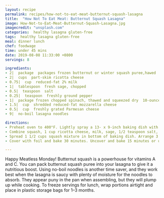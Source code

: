 ```yaml
---
layout: recipe
permalink: recipes/how-not-to-eat-meat-butternut-squash-lasagna
title:  "How Not To Eat Meat: Butternut Squash Lasagna"
image: How-Not-to-Eat-Meat-Butternut-Squash-Lasagna.jpg
imagecredit: "unsplash.com"
categories:  healthy lasagna gluten-free
tags:  healthy lasagna gluten-free
meal: dinner lunch
chef: foodwage
time: under 45 mins
date: 2019-08-08 11:33:00 +0800
servings: 8

ingredients:
- 2|  package  packages frozen butternut or winter squash puree,hawed  about 3 cups
- 2|  cups  part-skim ricotta cheese
- 0.75|  cup  reduced-fat 2% milk
- 1|  tablespoon  fresh sage, chopped
- 0.5|  teaspoon  salt
- 0.25|  teaspoon  freshly ground pepper
- 1|  package frozen chopped spinach, thawed and squeezed dry  10-ounce or 285-gram
- 1.5|  cup  shredded reduced-fat mozzarella cheese
- 0.5|  cup  freshly grated Parmesan cheese
- 9|  no-boil lasagna noodles

directions:
- Preheat oven to 400°F. Lightly spray a 13- x 9-inch baking dish with cooking spray.
- Combine squash, 1 cup ricotta cheese, milk, sage, 1/2 teaspoon salt, and pepper in a medium bowl. Combine spinach, remaining 1 cup ricotta, 1 cup (4 ounces) shredded mozzarella, and 1/4 cup (1 ounce) grated Parmesan cheese in another medium bowl.
- Spread 1 1/2 cups squash mixture in bottom of baking dish. Arrange 3 noodles over sauce (noodles will appear small but will increase in size as they cook and absorb liquid). Top with 1 cup spinach mixture. Repeat 2 more times with 1 1/4 cups squash mixture, 3 noodles, and 1 cup spinach mixture. Sprinkle with remaining 1/2 cup mozzarella and 1/4 cup Parmesan cheeses.
- Cover with foil and bake 30 minutes. Uncover and bake 15 minutes or until lasagna is bubbly and cheese browns. Let cool 5 minutes. Cut into 8 portions.

---
```


Happy Meatless Monday! Butternut squash is a powerhouse for vitamins A and C. You can pack butternut squash puree into your lasagna to give it a nutritious boost. Using no-boil noodles is another time saver, and they work best when the lasagna is saucy with plenty of moisture for the noodles to absorb. They appear puny in the pan when assembling, but they will plump up while cooking. To freeze servings for lunch, wrap portions airtight and place in plastic storage bags for 1–3 months.